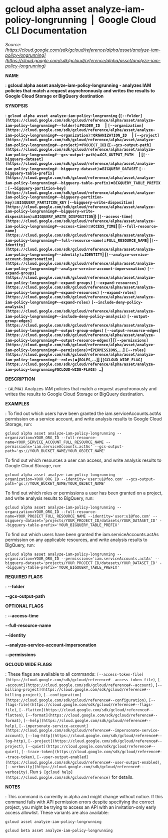 # gcloud alpha asset analyze-iam-policy-longrunning  |  Google Cloud CLI Documentation

*Source: [https://cloud.google.com/sdk/gcloud/reference/alpha/asset/analyze-iam-policy-longrunning](https://cloud.google.com/sdk/gcloud/reference/alpha/asset/analyze-iam-policy-longrunning)*

**NAME**

: **gcloud alpha asset analyze-iam-policy-longrunning - analyzes IAM policies that match a request asynchronously and writes the results to Google Cloud Storage or BigQuery destination**

**SYNOPSIS**

: **`gcloud alpha asset analyze-iam-policy-longrunning` (`[--folder](https://cloud.google.com/sdk/gcloud/reference/alpha/asset/analyze-iam-policy-longrunning#--folder)`=`FOLDER_ID`     | `[--organization](https://cloud.google.com/sdk/gcloud/reference/alpha/asset/analyze-iam-policy-longrunning#--organization)`=`ORGANIZATION_ID`     | `[--project](https://cloud.google.com/sdk/gcloud/reference/alpha/asset/analyze-iam-policy-longrunning#--project)`=`PROJECT_ID`) (`[--gcs-output-path](https://cloud.google.com/sdk/gcloud/reference/alpha/asset/analyze-iam-policy-longrunning#--gcs-output-path)`=`GCS_OUTPUT_PATH`     | [`[--bigquery-dataset](https://cloud.google.com/sdk/gcloud/reference/alpha/asset/analyze-iam-policy-longrunning#--bigquery-dataset)`=`BIGQUERY_DATASET` `[--bigquery-table-prefix](https://cloud.google.com/sdk/gcloud/reference/alpha/asset/analyze-iam-policy-longrunning#--bigquery-table-prefix)`=`BIGQUERY_TABLE_PREFIX` : `[--bigquery-partition-key](https://cloud.google.com/sdk/gcloud/reference/alpha/asset/analyze-iam-policy-longrunning#--bigquery-partition-key)`=`BIGQUERY_PARTITION_KEY` `[--bigquery-write-disposition](https://cloud.google.com/sdk/gcloud/reference/alpha/asset/analyze-iam-policy-longrunning#--bigquery-write-disposition)`=`BIGQUERY_WRITE_DISPOSITION`]) [`[--access-time](https://cloud.google.com/sdk/gcloud/reference/alpha/asset/analyze-iam-policy-longrunning#--access-time)`=`ACCESS_TIME`] [`[--full-resource-name](https://cloud.google.com/sdk/gcloud/reference/alpha/asset/analyze-iam-policy-longrunning#--full-resource-name)`=`FULL_RESOURCE_NAME`] [`[--identity](https://cloud.google.com/sdk/gcloud/reference/alpha/asset/analyze-iam-policy-longrunning#--identity)`=`IDENTITY`] [`[--analyze-service-account-impersonation](https://cloud.google.com/sdk/gcloud/reference/alpha/asset/analyze-iam-policy-longrunning#--analyze-service-account-impersonation)` `[--expand-groups](https://cloud.google.com/sdk/gcloud/reference/alpha/asset/analyze-iam-policy-longrunning#--expand-groups)` `[--expand-resources](https://cloud.google.com/sdk/gcloud/reference/alpha/asset/analyze-iam-policy-longrunning#--expand-resources)` `[--expand-roles](https://cloud.google.com/sdk/gcloud/reference/alpha/asset/analyze-iam-policy-longrunning#--expand-roles)` `[--include-deny-policy-analysis](https://cloud.google.com/sdk/gcloud/reference/alpha/asset/analyze-iam-policy-longrunning#--include-deny-policy-analysis)` `[--output-group-edges](https://cloud.google.com/sdk/gcloud/reference/alpha/asset/analyze-iam-policy-longrunning#--output-group-edges)` `[--output-resource-edges](https://cloud.google.com/sdk/gcloud/reference/alpha/asset/analyze-iam-policy-longrunning#--output-resource-edges)`] [`[--permissions](https://cloud.google.com/sdk/gcloud/reference/alpha/asset/analyze-iam-policy-longrunning#--permissions)`=[`PERMISSIONS`,…] `[--roles](https://cloud.google.com/sdk/gcloud/reference/alpha/asset/analyze-iam-policy-longrunning#--roles)`=[`ROLES`,…]] [`[GCLOUD_WIDE_FLAG](https://cloud.google.com/sdk/gcloud/reference/alpha/asset/analyze-iam-policy-longrunning#GCLOUD-WIDE-FLAGS) …`]**

**DESCRIPTION**

: `(ALPHA)` Analyzes IAM policies that match a request asynchronously
and writes the results to Google Cloud Storage or BigQuery destination.

**EXAMPLES**

: To find out which users have been granted the iam.serviceAccounts.actAs
permission on a service account, and write analysis results to Google Cloud
Storage, run:

```
gcloud alpha asset analyze-iam-policy-longrunning --organization=YOUR_ORG_ID --full-resource-name=YOUR_SERVICE_ACCOUNT_FULL_RESOURCE_NAME --permissions='iam.serviceAccounts.actAs' --gcs-output-path='gs://YOUR_BUCKET_NAME/YOUR_OBJECT_NAME'
```

To find out which resources a user can access, and write analysis results to
Google Cloud Storage, run:

```
gcloud alpha asset analyze-iam-policy-longrunning --organization=YOUR_ORG_ID --identity='user:u1@foo.com' --gcs-output-path='gs://YOUR_BUCKET_NAME/YOUR_OBJECT_NAME'
```

To find out which roles or permissions a user has been granted on a project, and
write analysis results to BigQuery, run:

```
gcloud alpha asset analyze-iam-policy-longrunning --organization=YOUR_ORG_ID --full-resource-name=YOUR_PROJECT_FULL_RESOURCE_NAME --identity='user:u1@foo.com' --bigquery-dataset='projects/YOUR_PROJECT_ID/datasets/YOUR_DATASET_ID' --bigquery-table-prefix='YOUR_BIGQUERY_TABLE_PREFIX'
```

To find out which users have been granted the iam.serviceAccounts.actAs
permission on any applicable resources, and write analysis results to BigQuery,
run:

```
gcloud alpha asset analyze-iam-policy-longrunning --organization=YOUR_ORG_ID --permissions='iam.serviceAccounts.actAs' --bigquery-dataset='projects/YOUR_PROJECT_ID/datasets/YOUR_DATASET_ID' --bigquery-table-prefix='YOUR_BIGQUERY_TABLE_PREFIX'
```

**REQUIRED FLAGS**

: **--folder**

**--gcs-output-path**

**OPTIONAL FLAGS**

: **--access-time**

**--full-resource-name**

**--identity**

**--analyze-service-account-impersonation**

**--permissions**

**GCLOUD WIDE FLAGS**

: These flags are available to all commands: `[--access-token-file](https://cloud.google.com/sdk/gcloud/reference#--access-token-file)`,
`[--account](https://cloud.google.com/sdk/gcloud/reference#--account)`, `[--billing-project](https://cloud.google.com/sdk/gcloud/reference#--billing-project)`,
`[--configuration](https://cloud.google.com/sdk/gcloud/reference#--configuration)`,
`[--flags-file](https://cloud.google.com/sdk/gcloud/reference#--flags-file)`,
`[--flatten](https://cloud.google.com/sdk/gcloud/reference#--flatten)`, `[--format](https://cloud.google.com/sdk/gcloud/reference#--format)`, `[--help](https://cloud.google.com/sdk/gcloud/reference#--help)`, `[--impersonate-service-account](https://cloud.google.com/sdk/gcloud/reference#--impersonate-service-account)`,
`[--log-http](https://cloud.google.com/sdk/gcloud/reference#--log-http)`,
`[--project](https://cloud.google.com/sdk/gcloud/reference#--project)`, `[--quiet](https://cloud.google.com/sdk/gcloud/reference#--quiet)`, `[--trace-token](https://cloud.google.com/sdk/gcloud/reference#--trace-token)`, `[--user-output-enabled](https://cloud.google.com/sdk/gcloud/reference#--user-output-enabled)`,
`[--verbosity](https://cloud.google.com/sdk/gcloud/reference#--verbosity)`.
Run `$ [gcloud help](https://cloud.google.com/sdk/gcloud/reference)` for details.

**NOTES**

: This command is currently in alpha and might change without notice. If this
command fails with API permission errors despite specifying the correct project,
you might be trying to access an API with an invitation-only early access
allowlist. These variants are also available:

```
gcloud asset analyze-iam-policy-longrunning
```

```
gcloud beta asset analyze-iam-policy-longrunning
```
